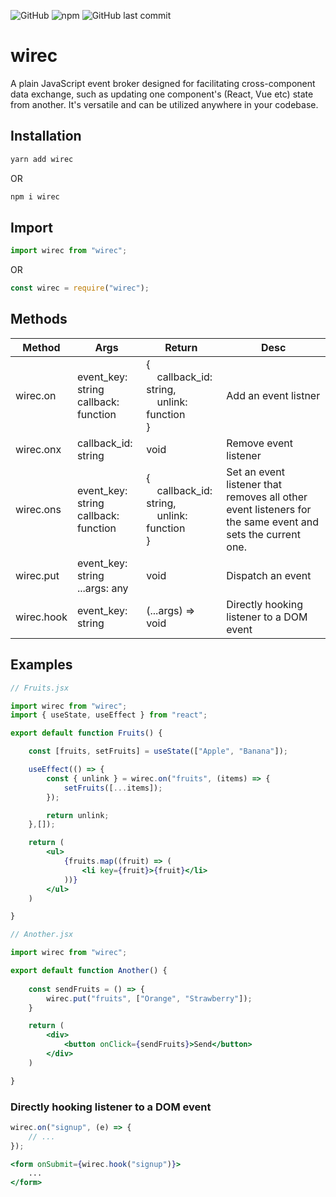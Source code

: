 ![GitHub](https://img.shields.io/github/license/dym5-official/wirec?style=flat-square)
![npm](https://img.shields.io/npm/v/wirec?label=version&logo=npm&style=flat-square)
![GitHub last commit](https://img.shields.io/github/last-commit/dym5-official/wirec?style=flat-square)

# wirec

A plain JavaScript event broker designed for facilitating cross-component data exchange, such as updating one component's (React, Vue etc) state from another. It's versatile and can be utilized anywhere in your codebase.

## Installation

```bash
yarn add wirec
```
OR
```bash
npm i wirec
```

## Import

```jsx
import wirec from "wirec";
```
OR
```jsx
const wirec = require("wirec");
```

## Methods

| Method     | Args          | Return          | Desc    |
|------------|---------------|-----------------|---------|
| wirec.on   | event_key: string<br /> callback: function | {<br />&nbsp;&nbsp;&nbsp;&nbsp;callback_id: string,<br />&nbsp;&nbsp;&nbsp;&nbsp;unlink: function<br />} | Add an event listner |
| wirec.onx  | callback_id: string | void | Remove event listener |
| wirec.ons  | event_key: string<br /> callback: function | {<br />&nbsp;&nbsp;&nbsp;&nbsp;callback_id: string,<br />&nbsp;&nbsp;&nbsp;&nbsp;unlink: function<br />} | Set an event listener that removes all other event listeners for the same event and sets the current one. |
| wirec.put    | event_key: string<br /> ...args: any | void | Dispatch an event |
| wirec.hook | event_key: string | (...args) => void | Directly hooking listener to a DOM event |


## Examples

```jsx
// Fruits.jsx

import wirec from "wirec";
import { useState, useEffect } from "react";

export default function Fruits() {

    const [fruits, setFruits] = useState(["Apple", "Banana"]);

    useEffect(() => {
        const { unlink } = wirec.on("fruits", (items) => {
            setFruits([...items]);
        });

        return unlink;
    },[]);

    return (
        <ul>
            {fruits.map((fruit) => (
                <li key={fruit}>{fruit}</li>
            ))}
        </ul>
    )

}
```

```jsx
// Another.jsx

import wirec from "wirec";

export default function Another() {
    
    const sendFruits = () => {
        wirec.put("fruits", ["Orange", "Strawberry"]);
    }

    return (
        <div>
            <button onClick={sendFruits}>Send</button>
        </div>
    )

}

```

### Directly hooking listener to a DOM event

```jsx
wirec.on("signup", (e) => {
    // ...
});

<form onSubmit={wirec.hook("signup")}>
    ...
</form>
```

